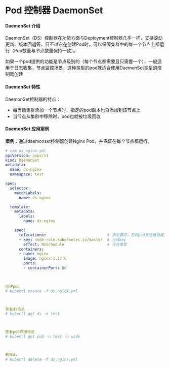 # Pod 控制器 DaemonSet
#### DaemonSet 介绍
DaemonSet（DS）控制器在功能方面与Deployment控制器几乎一样，支持滚动更新、版本回退等，只不过它在创建Pod时，可以保障集群中的每一个节点上都运行（Pod数量与节点数量保持一致）。

如果一个pod提供的功能是节点级别的（每个节点都需要且只需要一个），一般适用于日志收集，节点监控场景，这种类型的pod就适合使用DaemonSet类型的控制器创建





#### DaemonSet 特性
DaemonSet控制器的特点：

+ 每当像集群添加一个节点时，指定的pod副本也将添加到该节点上
+ 当节点从集群中移除时，pod也就被垃圾回收

#### DaemonSet 应用案例
**案例**：通过daemonset控制器创建Nginx Pod，并保证在每个节点都运行。

```yaml
# vim ds_nginx.yml
apiVersion: apps/v1
kind: DaemonSet
metadata:
  name: ds-nginx
  namespace: test

spec:
  selector:
    matchLabels:
      name: ds-nginx

  template:
    metadata:
      labels:
        name: ds-nginx

    spec:
      tolerations:                           # 添加容忍，否则pod无法被调度到master节点
      - key: node-role.kubernetes.io/master  # 污点key
        effect: NoSchedule                   # 污点类型
      containers:
      - name: nginx
        image: nginx:1.17.0
        ports:
        - containerPort: 80


          
创建pod
# kubectl create -f ds_nginx.yml



查看ds信息
# kubectl get ds -n test



查看pod详细信息
# kubectl get pod -n test -o wide



删除ds
# kubectl delete -f ds_nginx.yml

```

